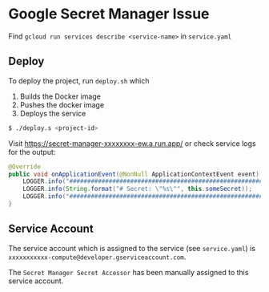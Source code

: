 # Google Secret Manager Issue

Find `gcloud run services describe <service-name>` in `service.yaml`

## Deploy

To deploy the project, run `deploy.sh` which

1. Builds the Docker image
2. Pushes the docker image
3. Deploys the service

```bash
$ ./deploy.s <project-id>
```

Visit https://secret-manager-xxxxxxxx-ew.a.run.app/ or check service logs for the output:

```java
@Override
public void onApplicationEvent(@NonNull ApplicationContextEvent event) {
    LOGGER.info("###############################################################");
    LOGGER.info(String.format("# Secret: \"%s\"", this.someSecret));
    LOGGER.info("###############################################################");
}
```

## Service Account

The service account which is assigned to the service (see `service.yaml`) is `xxxxxxxxxxx-compute@developer.gserviceaccount.com`.

The `Secret Manager Secret Accessor` has been manually assigned to this service account.
